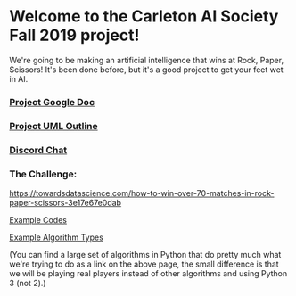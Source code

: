 # Welcome to the Carleton AI Society Fall 2019 project!

We're going to be making an artificial intelligence that wins at Rock, Paper, Scissors!
It's been done before, but it's a good project to get your feet wet in AI.

### [Project Google Doc](https://docs.google.com/document/d/1oG6n_vd1Fgdpourc7Dl1LbjLy_fLD1V5E2WEWUQd4TA/edit?usp=sharing)

### [Project UML Outline](https://drive.google.com/file/d/1WUv93TYrMRMko8XCpfw0i1ucC9A3nPNP/view?usp=sharing)

### [Discord Chat](https://discord.gg/EZNGvAF)

### The Challenge:

https://towardsdatascience.com/how-to-win-over-70-matches-in-rock-paper-scissors-3e17e67e0dab

[Example Codes](http://www.rpscontest.com/)

[Example Algorithm Types](https://daniel.lawrence.lu/programming/rps/)

(You can find a large set of algorithms in Python that do pretty much what we're trying to do as a link on the above page, the small difference is that we will be playing real players instead of other algorithms and using Python 3 (not 2).)
